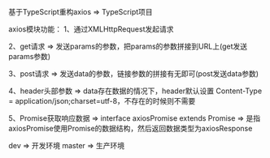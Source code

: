 基于TypeScript重构axios => TypeScript项目

axios模块功能：
1、通过XMLHttpRequest发起请求

2、get请求 => 发送params的参数，把params的参数拼接到URL上(get发送params参数)

3、post请求 => 发送data的参数，链接参数的拼接有无即可(post发送data参数)

4、header头部参数 => data存在数据的情况下，header默认设置 Content-Type = application/json;charset=utf-8，不存在的时候则不需要

5、Promise获取响应数据 => interface axiosPromise extends Promise<axiosResponse> => 是指axiosPromise使用Promise的数据结构，然后返回数据类型为axiosResponse   

dev    => 开发环境
master => 生产环境